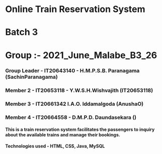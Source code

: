 # Online Train Reservation System

# Batch 3
# Group :- 2021_June_Malabe_B3_26

### Group Leader - IT20643140 - H.M.P.S.B. Paranagama (SachinParanagama)
### Member 2 - IT20653118 - Y.W.S.H.Wishvajith (IT20653118)
### Member 3 - IT20661342 I.A.O. Iddamalgoda (AnushaO)
### Member 4 - IT20664558 - D.M.P.D. Daundasekara ()

#### This is a train reservation system facilitates the passengers to inquiry about the available trains and manage their bookings.

#### Technologies used - HTML, CSS, Java, MySQL
